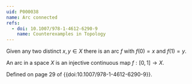 ```yaml
---
uid: P000038
name: Arc connected
refs:
  - doi: 10.1007/978-1-4612-6290-9
    name: Counterexamples in Topology
---
```


Given any two distinct $x,y \in X$ there is an arc $f$ with $f(0)=x$ and $f(1)=y$.

An arc in a space $X$ is an injective continuous map $f:[0,1] \rightarrow X$.

Defined on page 29 of {{doi:10.1007/978-1-4612-6290-9}}.
